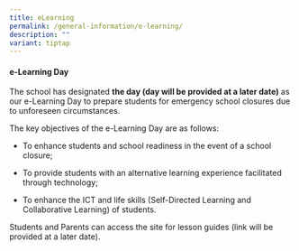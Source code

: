 ```yaml
---
title: eLearning
permalink: /general-information/e-learning/
description: ""
variant: tiptap
---
```

<h4><strong>e-Learning Day</strong></h4>
<p>The school has designated <strong>the day (day will be provided at a later date)</strong> as
our e-Learning Day to prepare students for emergency school closures due
to unforeseen circumstances.</p>
<p>The key objectives of the e-Learning Day are as follows:</p>
<ul data-tight="true" class="tight">
<li>
<p>To enhance students and school readiness in the event of a school closure;</p>
</li>
<li>
<p>To provide students with an alternative learning experience facilitated
through technology;</p>
</li>
<li>
<p>To enhance the ICT and life skills (Self-Directed Learning and Collaborative
Learning) of students.</p>
</li>
</ul>
<p>Students and Parents can access the site for lesson guides (link will
be provided at a later date).</p>
<p></p>